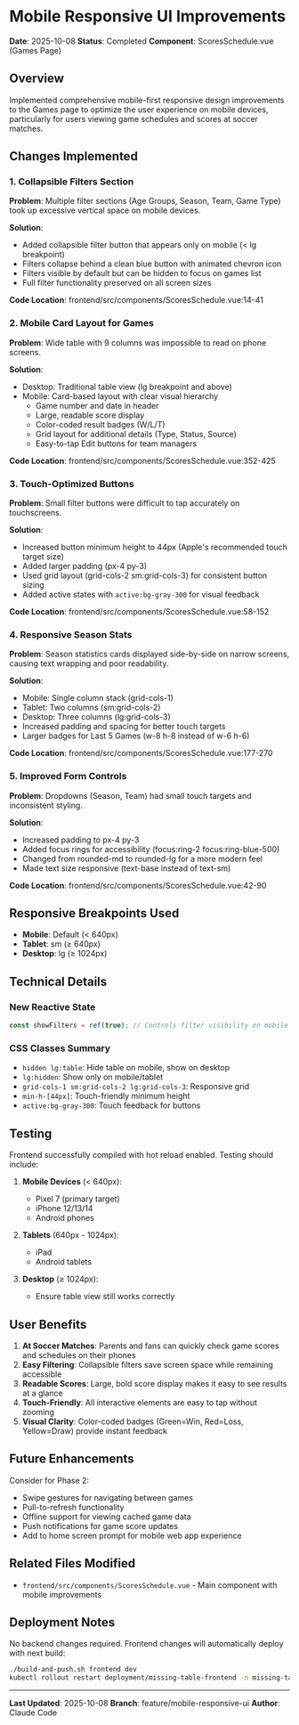 # Mobile Responsive UI Improvements

**Date**: 2025-10-08
**Status**: Completed
**Component**: ScoresSchedule.vue (Games Page)

## Overview

Implemented comprehensive mobile-first responsive design improvements to the Games page to optimize the user experience on mobile devices, particularly for users viewing game schedules and scores at soccer matches.

## Changes Implemented

### 1. Collapsible Filters Section

**Problem**: Multiple filter sections (Age Groups, Season, Team, Game Type) took up excessive vertical space on mobile devices.

**Solution**:
- Added collapsible filter button that appears only on mobile (< lg breakpoint)
- Filters collapse behind a clean blue button with animated chevron icon
- Filters visible by default but can be hidden to focus on games list
- Full filter functionality preserved on all screen sizes

**Code Location**: frontend/src/components/ScoresSchedule.vue:14-41

### 2. Mobile Card Layout for Games

**Problem**: Wide table with 9 columns was impossible to read on phone screens.

**Solution**:
- Desktop: Traditional table view (lg breakpoint and above)
- Mobile: Card-based layout with clear visual hierarchy
  - Game number and date in header
  - Large, readable score display
  - Color-coded result badges (W/L/T)
  - Grid layout for additional details (Type, Status, Source)
  - Easy-to-tap Edit buttons for team managers

**Code Location**: frontend/src/components/ScoresSchedule.vue:352-425

### 3. Touch-Optimized Buttons

**Problem**: Small filter buttons were difficult to tap accurately on touchscreens.

**Solution**:
- Increased button minimum height to 44px (Apple's recommended touch target size)
- Added larger padding (px-4 py-3)
- Used grid layout (grid-cols-2 sm:grid-cols-3) for consistent button sizing
- Added active states with `active:bg-gray-300` for visual feedback

**Code Location**: frontend/src/components/ScoresSchedule.vue:58-152

### 4. Responsive Season Stats

**Problem**: Season statistics cards displayed side-by-side on narrow screens, causing text wrapping and poor readability.

**Solution**:
- Mobile: Single column stack (grid-cols-1)
- Tablet: Two columns (sm:grid-cols-2)
- Desktop: Three columns (lg:grid-cols-3)
- Increased padding and spacing for better touch targets
- Larger badges for Last 5 Games (w-8 h-8 instead of w-6 h-6)

**Code Location**: frontend/src/components/ScoresSchedule.vue:177-270

### 5. Improved Form Controls

**Problem**: Dropdowns (Season, Team) had small touch targets and inconsistent styling.

**Solution**:
- Increased padding to px-4 py-3
- Added focus rings for accessibility (focus:ring-2 focus:ring-blue-500)
- Changed from rounded-md to rounded-lg for a more modern feel
- Made text size responsive (text-base instead of text-sm)

**Code Location**: frontend/src/components/ScoresSchedule.vue:42-90

## Responsive Breakpoints Used

- **Mobile**: Default (< 640px)
- **Tablet**: sm (≥ 640px)
- **Desktop**: lg (≥ 1024px)

## Technical Details

### New Reactive State
```javascript
const showFilters = ref(true); // Controls filter visibility on mobile
```

### CSS Classes Summary
- `hidden lg:table`: Hide table on mobile, show on desktop
- `lg:hidden`: Show only on mobile/tablet
- `grid-cols-1 sm:grid-cols-2 lg:grid-cols-3`: Responsive grid
- `min-h-[44px]`: Touch-friendly minimum height
- `active:bg-gray-300`: Touch feedback for buttons

## Testing

Frontend successfully compiled with hot reload enabled. Testing should include:

1. **Mobile Devices** (< 640px):
   - Pixel 7 (primary target)
   - iPhone 12/13/14
   - Android phones

2. **Tablets** (640px - 1024px):
   - iPad
   - Android tablets

3. **Desktop** (≥ 1024px):
   - Ensure table view still works correctly

## User Benefits

1. **At Soccer Matches**: Parents and fans can quickly check game scores and schedules on their phones
2. **Easy Filtering**: Collapsible filters save screen space while remaining accessible
3. **Readable Scores**: Large, bold score display makes it easy to see results at a glance
4. **Touch-Friendly**: All interactive elements are easy to tap without zooming
5. **Visual Clarity**: Color-coded badges (Green=Win, Red=Loss, Yellow=Draw) provide instant feedback

## Future Enhancements

Consider for Phase 2:
- Swipe gestures for navigating between games
- Pull-to-refresh functionality
- Offline support for viewing cached game data
- Push notifications for game score updates
- Add to home screen prompt for mobile web app experience

## Related Files Modified

- `frontend/src/components/ScoresSchedule.vue` - Main component with mobile improvements

## Deployment Notes

No backend changes required. Frontend changes will automatically deploy with next build:
```bash
./build-and-push.sh frontend dev
kubectl rollout restart deployment/missing-table-frontend -n missing-table-dev
```

---

**Last Updated**: 2025-10-08
**Branch**: feature/mobile-responsive-ui
**Author**: Claude Code

